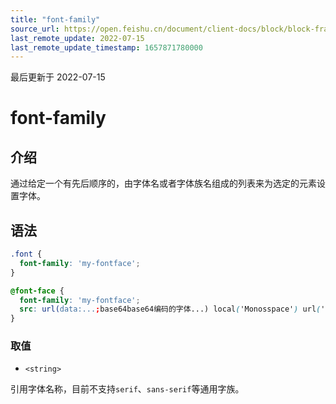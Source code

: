 ```yaml
---
title: "font-family"
source_url: https://open.feishu.cn/document/client-docs/block/block-frame/code-components-and-structure/view-layer/ttss/attributes/text/font-family
last_remote_update: 2022-07-15
last_remote_update_timestamp: 1657871780000
---
```

最后更新于 2022-07-15

# font-family

## 介绍

通过给定一个有先后顺序的，由字体名或者字体族名组成的列表来为选定的元素设置字体。

## 语法

```css
.font {
  font-family: 'my-fontface';
}

@font-face {
  font-family: 'my-fontface';
  src: url(data:...;base64base64编码的字体...) local('Monosspace') url('https://www.runoob.com/try/demo_source/Sansation_Light.ttf');
}
```

### 取值

-   `<string>`

引用字体名称，目前不支持`serif`、`sans-serif`等通用字族。
